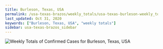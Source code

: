 ```yaml
---
title: Burleson, Texas, USA
permalink: /usa-texas-brazos/weekly_totals/usa-texas-burleson-weekly_totals.html
last_updated: Oct 31, 2020
keywords: ["Burleson, Texas, USA", "weekly totals"]
sidebar: usa-texas-brazos_sidebar
---
```


![Weekly Totals of Confirmed Cases for Burleson, Texas, USA](/covid_tracker/images/graphs/usa-texas-burleson-weekly_totals_graph.png)
